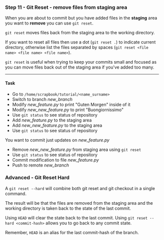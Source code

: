 ### Step 11 - Git Reset - remove files from staging area

When you are about to commit but you have added files in the **staging** area you want to **remove** you can use `git reset`. 

`git reset` moves files back from the staging area to the working directory.
 
If you want to reset all files then use a dot (`git reset .`) to indicate current directory, otherwise list the files separated by spaces (`git reset <file name> <file name> <file name>`).

`git reset` is useful when trying to keep your commits small and focused as you can move files back out of the staging area if you've added too many.

---

#### Task

- Go to `/home/scrapbook/tutorial/<name_surname>`
- Switch to branch *new_branch*
- Modify *new_feature.py* to print "Guten Morgen" inside of it
- Modify *new_new_feature.py* to print "Buongiornissimo"
- Use `git status` to see status of repository
- Add *new_feature.py* to the staging area
- Add *new_new_feature.py* to the staging area
- Use `git status` to see status of repository

You want to commit just updates on *new_feature.py*

- Remove *new_new_feature.py* from staging area using `git reset`
- Use `git status` to see status of repository
- Commit modification to file *new_feature.py*
- Push to remote *new_branch*

### Advanced - Git Reset Hard

A `git reset --hard` will combine both git reset and git checkout in a single command. 

The result will be that the files are removed from the staging area and the working directory is taken back to the state of the last commit.

Using `HEAD` will clear the state back to the last commit. Using `git reset --hard <commit-hash>` allows you to go back to any commit state. 

Remember, `HEAD` is an alias for the last commit-hash of the branch.
